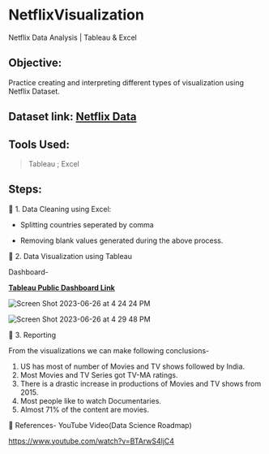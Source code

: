 # NetflixVisualization
Netflix Data Analysis | Tableau &amp; Excel


## Objective:

Practice creating and interpreting different types of visualization using Netflix Dataset. 

## Dataset link:  [Netflix Data](https://github.com/DataScienceRoadMapDSRM/Tableau-Dashboards-info/blob/main/netflix_titles.csv)

## Tools Used:

> Tableau ;
> Excel
 

## Steps:

<aside>
📍 
1. Data Cleaning using Excel:

  - Splitting countries seperated by comma

  - Removing blank values generated during the above process.


📍 
2. Data Visualization using Tableau

Dashboard-

[**Tableau Public Dashboard Link**](https://public.tableau.com/app/profile/durgeshwari/viz/Netflix_Analysis_16875649415550/Netflix)

![Screen Shot 2023-06-26 at 4 24 24 PM](https://github.com/durgaN24/NetflixVisualization/assets/96798708/184791d6-aa24-4ee4-bbc4-3568b81fa7de)

![Screen Shot 2023-06-26 at 4 29 48 PM](https://github.com/durgaN24/NetflixVisualization/assets/96798708/c37795e8-168b-435f-94d4-0f5ef9461796)



📍 
3. Reporting

From the visualizations we can make following conclusions-

1. US has most of number of Movies and TV shows followed by India.
2. Most Movies and TV Series got TV-MA ratings.
3. There is a drastic increase in productions of Movies and TV shows from 2015.
4. Most people like to watch Documentaries.
5. Almost 71% of the content are movies. 
</aside>

<aside>
📎 References- YouTube Video(Data Science Roadmap)

https://www.youtube.com/watch?v=BTArwS4ljC4 

</aside>
